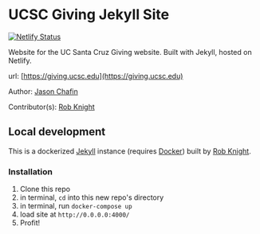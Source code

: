 # UCSC Giving Jekyll Site


[![Netlify Status](https://api.netlify.com/api/v1/badges/d61a9267-041a-441a-b73e-2a7a2ef5d586/deploy-status)](https://app.netlify.com/sites/ucsc-giving/deploys)

Website for the UC Santa Cruz Giving website. Built with Jekyll, hosted on Netlify.

url: [https://giving.ucsc.edu](https://giving.ucsc.edu)

Author: [Jason Chafin](https://github.com/Herm71)

Contributor(s): [Rob Knight](https://github.com/knice)

## Local development

This is a dockerized [Jekyll](https://jekyllrb.com/) instance (requires [Docker](https://www.docker.com/)) built by [Rob Knight](https://github.com/knice).


### Installation

1. Clone this repo
2. in terminal, `cd` into this new repo's directory
2. in terminal, run `docker-compose up`
3. load site at `http://0.0.0.0:4000/`
4. Profit!
